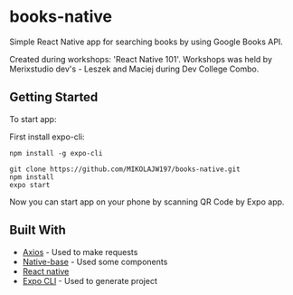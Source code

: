 # books-native
Simple React Native app for searching books by using Google Books API.

Created during workshops: 'React Native 101'. 
Workshops was held by Merixstudio dev's - Leszek and Maciej during Dev College Combo. 
## Getting Started

To start app:

First install expo-cli:
```
npm install -g expo-cli
```

```
git clone https://github.com/MIKOLAJW197/books-native.git
npm install
expo start
```

Now you can start app on your phone by scanning QR Code by Expo app.


## Built With

* [Axios](https://github.com/axios/axios) - Used to make requests
* [Native-base](https://github.com/GeekyAnts/NativeBase) - Used some components
* [React native](https://facebook.github.io/react-native/)
* [Expo CLI](https://expo.io/tools) - Used to generate project
